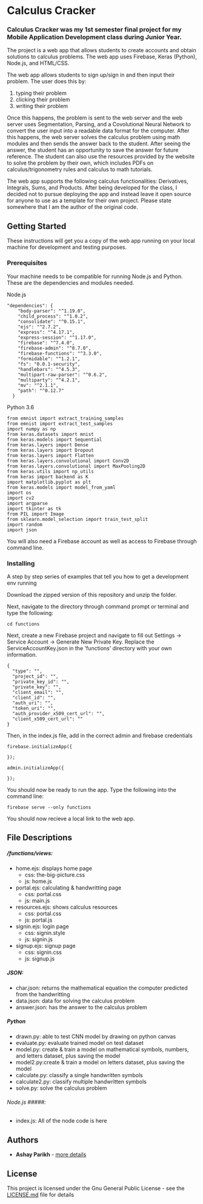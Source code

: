 # Calculus Cracker

### Calculus Cracker was my 1st semester final project for my Mobile Application Development class during Junior Year. ###

The project is a web app that allows students to create accounts and obtain solutions to calculus problems. The web app uses Firebase, Keras (Python), Node.js, and HTML/CSS. 

The web app allows students to sign up/sign in and then input their problem. The user does this by:

1. typing their problem
2. clicking their problem
3. writing their problem

Once this happens, the problem is sent to the web server and the web server uses Segmentation, Parsing, and a Covolutional Neural Network to convert the user input into a readable data format for the computer. After this happens, the web server solves the calculus problem using math modules and then sends the answer back to the student. After seeing the answer, the student has an opportunity to save the answer for future reference. The student can also use the resources provided by the website to solve the problem by their own, which includes PDFs on calculus/trigonometry rules and calculus to math tutorials.

The web app supports the following calculus functionalities: Derivatives, Integrals, Sums, and Products. After being developed for the class, I decided not to pursue deploying the app and instead leave it open source for anyone to use as a template for their own project. Please state somewhere that I am the author of the original code.

## Getting Started

These instructions will get you a copy of the web app running on your local machine for development and testing purposes.

### Prerequisites

Your machine needs to be compatible for running Node.js and Python. These are the dependencies and modules needed.

Node.js
```
"dependencies": {
    "body-parser": "^1.19.0",
    "child_process": "^1.0.2",
    "consolidate": "^0.15.1",
    "ejs": "^2.7.2",
    "express": "^4.17.1",
    "express-session": "^1.17.0",
    "firebase": "^7.4.0",
    "firebase-admin": "^8.7.0",
    "firebase-functions": "^3.3.0",
    "formidable": "^1.2.1",
    "fs": "0.0.1-security",
    "handlebars": "^4.5.3",
    "multipart-raw-parser": "^0.6.2",
    "multiparty": "^4.2.1",
    "mv": "^2.1.1",
    "path": "^0.12.7"
  }
```
Python 3.6
```
from emnist import extract_training_samples
from emnist import extract_test_samples
import numpy as np
from keras.datasets import mnist
from keras.models import Sequential
from keras.layers import Dense
from keras.layers import Dropout
from keras.layers import Flatten
from keras.layers.convolutional import Conv2D
from keras.layers.convolutional import MaxPooling2D
from keras.utils import np_utils
from keras import backend as K
import matplotlib.pyplot as plt
from keras.models import model_from_yaml
import os
import cv2
import argparse
import tkinter as tk
from PIL import Image
from sklearn.model_selection import train_test_split
import random
import json
```

You will also need a Firebase account as well as access to Firebase through command line.

### Installing

A step by step series of examples that tell you how to get a development env running

Download the zipped version of this repository and unzip the folder.

Next, navigate to the directory through command prompt or terminal and type the following:
```
cd functions
```
Next, create a new Firebase project and navigate to fill out Settings -> Service Account -> Generate New Private Key. Replace the ServiceAccountKey.json in the 'functions' directory with your own information. 
```
{
  "type": "",
  "project_id": "",
  "private_key_id": "",
  "private_key": "",
  "client_email": "",
  "client_id": "",
  "auth_uri": "",
  "token_uri": "",
  "auth_provider_x509_cert_url": "",
  "client_x509_cert_url": ""
}
```
Then, in the index.js file, add in the correct admin and firebase credentials
```
firebase.initializeApp({
    
});

admin.initializeApp({
    
});
```
You should now be ready to run the app. Type the following into the command line:
```
firebase serve --only functions
```
You should now recieve a local link to the web app.

## File Descriptions

##### /functions/views: #####
- home.ejs: displays home page
    - css: the-big-picture.css
    - js: home.js
- portal.ejs: calculating & handwritting page
    - css: portal.css 
    - js: main.js
- resources.ejs: shows calculus resources 
    - css: portal.css 
    - js: portal.js
- signin.ejs: login page
    - css: signin.style
    - js: signin.js
- signup.ejs: signup page
    - css: signin.css
    - js: signup.js

##### JSON: #####
- char.json: returns the mathematical equation the computer predicted from the handwritting
- data.json: data for solving the calculus problem
- answer.json: has the answer to the calculus problem

##### Python #####
- drawn.py: able to test CNN model by drawing on python canvas
- evaluate.py: evaluate trained model on test dataset
- model.py: create & train a model on mathematical symbols, numbers, and letters dataset, plus saving the model
- model2.py:create & train a model on letters dataset, plus saving the model
- calculate.py: classify a single handwritten symbols
- calculate2.py: classify multiple handwritten symbols
- solve.py: solve the calculus problem

###### Node.js #####:
- index.js: All of the node code is here

## Authors

* **Ashay Parikh** - [more details](https://ashayp.com/)

## License

This project is licensed under the Gnu General Public License - see the [LICENSE.md](https://github.com/ashayp22/WordSearchSolver/blob/master/LICENSE) file for details



